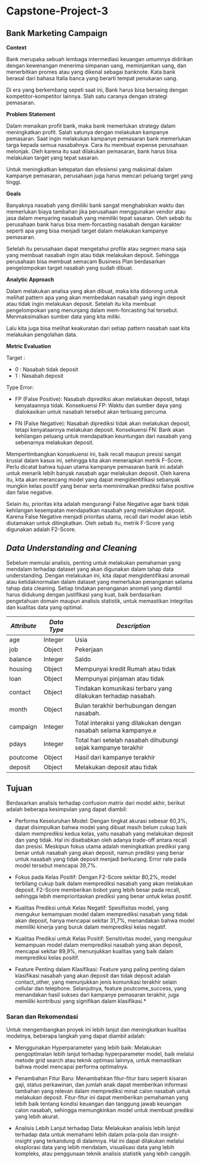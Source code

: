 # Capstone-Project-3
## **Bank Marketing Campaign**

**Context**

Bank merupaka sebuah lembaga intermediasi keuangan umumnya didirikan dengan kewenangan menerima simpanan uang, meminjamkan uang, dan menerbitkan promes atau yang dikenal sebagai banknote. Kata bank berasal dari bahasa Italia banca yang berarti tempat penukaran uang.

Di era yang berkembang sepeti saat ini, Bank harus bisa bersaing dengan kompetitor-kompetitor lainnya. Slah satu caranya dengan strategi pemasaran.

**Problem Statement**

Dalam menaikan profit bank, maka bank memerlukan strategy dalam meningkatkan profit. Salah satunya dengan melakukan kampanye pemasaran. Saat ingin melakukan kampanye pemasaran bank memerlukan targa kepada semua nasabahnya. Cara itu membuat expense perusahaan melonjak. Oleh karena itu saat dilakukan pemasaran, bank harus bisa melakukan target yang tepat sasaran.

Untuk meningkatkan ketepatan dan efesiensi yang maksimal dalam kampanye pemasaran, perusahaan juga harus mencari peluang target yang tinggi.

**Goals**

Banyaknya nasabah yang dimiliki bank sangat menghabiskan waktu dan memerlukan biaya tambahan jika perusahaan menggunakan vendor atau jasa dalam menyaring nasabah yang memiliki tepat sasaran. Oleh sebab itu perusahaan bank harus bisa mem-forcasting nasabah dengan karakter seperti apa yang bisa menjadi target dalam melakukan kampanye pemasaran.

Setelah itu perusahaan dapat mengetahui profile atau segmen mana saja yang membuat nasabah ingin atau tidak melakukan deposit. Sehingga perusahaan bisa membuat semacam Business Plan berdasarkan pengelompokan target nasabah yang sudah dibuat.

**Analytic Approach**

Dalam melakukan analisa yang akan dibuat, maka kita didorong untuk melihat pattern apa yang akan membedakan nasabah yang ingin deposit atau tidak ingin melakukan deposit.
Setelah itu kita membuat pengelompokan yang menunjang dalam mem-forcasting hal tersebut. Menmaksimalkan sumber data yang kita miliki.

Lalu kita juga bisa melihat keakuratan dari setiap pattern nasabah saat kita melakukan pengolahan data.

**Metric Evaluation**

Target :
* 0 : Nasabah tidak deposit
* 1 : Nasabah deposit

Type Error:
* FP (False Positive): Nasabah diprediksi akan melakukan deposit, tetapi kenyataannya tidak.
Konsekuensi FP: Waktu dan sumber daya yang dialokasikan untuk nasabah tersebut akan terbuang percuma.

* FN (False Negative): Nasabah diprediksi tidak akan melakukan deposit, tetapi kenyataannya melakukan deposit.
Konsekuensi FN: Bank akan kehilangan peluang untuk mendapatkan keuntungan dari nasabah yang sebenarnya melakukan deposit.

Mempertimbangkan konsekuensi ini, baik recall maupun presisi sangat krusial dalam kasus ini, sehingga kita akan menerapkan metrik F-Score. Perlu dicatat bahwa tujuan utama kampanye pemasaran bank ini adalah untuk menarik lebih banyak nasabah agar melakukan deposit. Oleh karena itu, kita akan merancang model yang dapat mengidentifikasi sebanyak mungkin kelas positif yang benar serta meminimalkan prediksi false positive dan false negative.

Selain itu, prioritas kita adalah mengurangi False Negative agar bank tidak kehilangan kesempatan mendapatkan nasabah yang melakukan deposit. Karena False Negative menjadi prioritas utama, recall dari model akan lebih diutamakan untuk ditingkatkan. Oleh sebab itu, metrik F-Score yang digunakan adalah F2-Score.

## *Data Understanding and Cleaning*

Sebelum memulai analisis, penting untuk melakukan pemahaman yang mendalam terhadap dataset yang akan digunakan dalam tahap data understanding. Dengan melakukan ini, kita dapat mengidentifikasi anomali atau ketidaknormalan dalam dataset yang memerlukan penanganan selama tahap data cleaning. Setiap tindakan penanganan anomali yang diambil harus didukung dengan justifikasi yang kuat, baik berdasarkan pengetahuan domain maupun analisis statistik, untuk memastikan integritas dan kualitas data yang optimal.

| *Attribute* | *Data Type* | *Description* |
| ---       | ---       | ---        
| age       | Integer   | Usia  |
| job       | Object    | Pekerjaan  |
| balance   | Integer   | Saldo  |
| housing   | Object    | Mempunyai kredit Rumah atau tidak |
| loan      | Object    | Mempunyai pinjaman atau tidak |
| contact   | Object    | Tindakan komunikasi terbaru yang dilakukan terhadap nasabah.|
| month     | Object    | Bulan terakhir  berhubungan dengan nasabah. |
| campaign  | Integer   | Total interaksi yang dilakukan dengan nasabah selama kampanye.e |
| pdays     | Integer   | Total hari setelah nasabah dihubungi sejak kampanye terakhir |
| poutcome  | Object    | Hasil dari kampanye terakhir |
| deposit   | Object    | Melakukan deposit atau tidak |

## **Tujuan**


Berdasarkan analisis terhadap confusion matrix dari model akhir, berikut adalah beberapa kesimpulan yang dapat diambil:

* Performa Keseluruhan Model:
Dengan tingkat akurasi sebesar 60,3%, dapat disimpulkan bahwa model yang dibuat masih belum cukup baik dalam memprediksi kedua kelas, yaitu nasabah yang melakukan deposit dan yang tidak. Hal ini disebabkan oleh adanya trade-off antara recall dan presisi. Meskipun fokus utama adalah meningkatkan prediksi yang benar untuk nasabah yang akan deposit, namun prediksi yang benar untuk nasabah yang tidak deposit menjadi berkurang. Error rate pada model tersebut mencapai 39,7%.

* Fokus pada Kelas Positif:
Dengan F2-Score sekitar 80,2%, model terbilang cukup baik dalam memprediksi nasabah yang akan melakukan deposit. F2-Score memberikan bobot yang lebih besar pada recall, sehingga lebih memprioritaskan prediksi yang benar untuk kelas positif.


* Kualitas Prediksi untuk Kelas Negatif:
Spesifisitas model, yang mengukur kemampuan model dalam memprediksi nasabah yang tidak akan deposit, hanya mencapai sekitar 31,7%, menandakan bahwa model memiliki kinerja yang buruk dalam memprediksi kelas negatif.

* Kualitas Prediksi untuk Kelas Positif:
Sensitivitas model, yang mengukur kemampuan model dalam memprediksi nasabah yang akan deposit, mencapai sekitar 89,9%, menunjukkan kualitas yang baik dalam memprediksi kelas positif.

* Feature Penting dalam Klasifikasi:
Feature yang paling penting dalam klasifikasi nasabah yang akan deposit dan tidak deposit adalah contact_other, yang menunjukkan jenis komunikasi terakhir selain cellular dan telephone. Selanjutnya, feature poutcome_success, yang menandakan hasil sukses dari kampanye pemasaran terakhir, juga memiliki kontribusi yang signifikan dalam klasifikasi.*

### Saran dan Rekomendasi

Untuk mengembangkan proyek ini lebih lanjut dan meningkatkan kualitas modelnya, beberapa langkah yang dapat diambil adalah:

* Menggunakan Hyperparameter yang lebih baik:
Melakukan pengoptimalan lebih lanjut terhadap hyperparameter model, baik melalui metode grid search atau teknik optimasi lainnya, untuk memastikan bahwa model mencapai performa optimalnya.

* Penambahan Fitur Baru:
Menambahkan fitur-fitur baru seperti kisaran gaji, status perkawinan, dan jumlah anak dapat memberikan informasi tambahan yang relevan dalam memprediksi minat calon nasabah untuk melakukan deposit. Fitur-fitur ini dapat memberikan pemahaman yang lebih baik tentang kondisi keuangan dan tanggung jawab keuangan calon nasabah, sehingga memungkinkan model untuk membuat prediksi yang lebih akurat.

* Analisis Lebih Lanjut terhadap Data:
Melakukan analisis lebih lanjut terhadap data untuk memahami lebih dalam pola-pola dan insight-insight yang terkandung di dalamnya. Hal ini dapat dilakukan melalui eksplorasi data yang lebih mendalam, visualisasi data yang lebih kompleks, atau penggunaan teknik analisis statistik yang lebih canggih.
